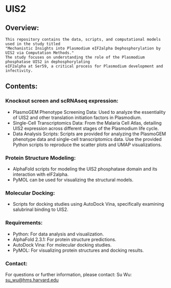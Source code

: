 # UIS2

## Overview:
    This repository contains the data, scripts, and computational models used in the study titled
    "Mechanistic Insights into Plasmodium eIF2alpha Dephosphorylation by UIS2 via Computation Methods."
    The study focuses on understanding the role of the Plasmodium phosphatase UIS2 in dephosphorylating
    eIF2alpha at Ser59, a critical process for Plasmodium development and infectivity.

## Contents:

### Knockout screen and scRNAseq expression:
- PlasmoGEM Phenotype Screening Data:
  Used to analyze the essentiality of UIS2 and other translation initiation factors in Plasmodium.
- Single-Cell Transcriptomics Data:
  From the Malaria Cell Atlas, detailing UIS2 expression across different stages of the Plasmodium life cycle.
- Data Analysis Scripts:
  Scripts are provided for analyzing the PlasmoGEM phenotype data and single-cell transcriptomics data.
  Use the provided Python scripts to reproduce the scatter plots and UMAP visualizations.

### Protein Structure Modeling:
- AlphaFold scripts for modeling the UIS2 phosphatase domain and its interaction with eIF2alpha.
- PyMOL can be used for visualizing the structural models.

### Molecular Docking:
- Scripts for docking studies using AutoDock Vina, specifically         examining salubrinal binding to UIS2.

### Requirements:
- Python: For data analysis and visualization.
- AlphaFold 2.3.1: For protein structure predictions.
- AutoDock Vina: For molecular docking studies.
- PyMOL: For visualizing protein structures and docking results.

### Contact:
For questions or further information, please contact:
Su Wu: su_wu@hms.harvard.edu
